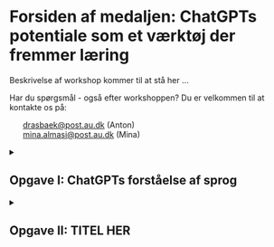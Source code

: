 # Forsiden af medaljen: ChatGPTs potentiale som et værktøj der fremmer læring
Beskrivelse af workshop kommer til at stå her ... 

Har du spørgsmål - også efter workshoppen? Du er velkommen til at kontakte os på: 
<ul style="list-style-type: none;">
<li><a href="mailto:drasbaek@post.au.dk">drasbaek@post.au.dk</a> (Anton)</li>
<li><a href="mailto:mina.almasi@post.au.dk">mina.almasi@post.au.dk</a> (Mina)</li>
</ul>
<details>
<summary><h2>Opgave I: ChatGPTs forståelse af sprog</h2></summary>

<p>Hop ind på <a href="https://platform.openai.com/tokenizer">https://platform.openai.com/tokenizer</a> og undersøg hvordan ChatGPT forstår sprog.</p>

<p><strong>FOKUS:</strong> Meningen med denne opgave er at opbygge en intuition for, hvordan ChatGPT opdeler tekst/ord sammenlignet med, hvordan vi mennesker gør. Du må lege med lige præcis det/de sprog, du ønsker. Det kunne være dansk, spansk, engelsk eller noget helt tredje!</p>

<p>Mens du eksperimenterer, kan du blandt andet reflektere over disse spørgsmål:</p>
<ol>
<li>Er der forskel på ordlængde?</li>
<li>Er der forskel på om ordet er “sjældent” eller mere normal?</li>
<li>Er der forskelle på tværs af sprog?</li>
<li>Hvad med specialtegn (“æ, ø og å” og emojis?)</li>
<li>Hvad med tal? Hvordan fungerer de?</li>
</ol>

<p><strong>Du må rigtig gerne notere de refleksioner, der gjorde mest indtryk. Var der noget, du fandt overraskende/sjovt/spændende/anderledes/mærkeligt?</strong></p>

</details>


<details>
<summary><h2>Opgave II: TITEL HER</h2></summary>

OPGAVETEXT HER 

</details>
